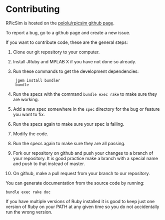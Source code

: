Contributing
====

RPicSim is hosted on the [pololu/rpicsim github page](https://github.com/pololu/rpicsim).

To report a bug, go to a github page and create a new issue.

If you want to contribute code, these are the general steps:

1. Clone our git repository to your computer.
2. Install JRuby and MPLAB X if you have not done so already.
3. Run these commands to get the development dependencies:

        jgem install bundler
        bundle
        
4. Run the specs with the command `bundle exec rake` to make sure they are working.
5. Add a new spec somewhere in the `spec` directory for the bug or feature you want to fix.
6. Run the specs again to make sure your spec is failing.
7. Modify the code.
8. Run the specs again to make sure they are all passing.
9. Fork our repository on github and push your changes to a branch of your repository.  It is good practice make a branch with a special name and push to that instead of master.
10. On github, make a pull request from your branch to our repository.

You can generate documentation from the source code by running:

    bundle exec rake doc

If you have multiple versions of Ruby installed it is good to keep just one version of Ruby on your PATH at any given time so you do not accidentally run the wrong version.
    
